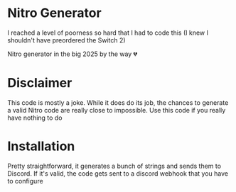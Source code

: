 # Nitro Generator 
I reached a level of poorness so hard that I had to code this (I knew I shouldn't have preordered the Switch 2)

Nitro generator in the big 2025 by the way 💔

# Disclaimer
This code is mostly a joke. While it does do its job, the chances to generate a valid Nitro code are really close to impossible. Use this code if you really have nothing to do

# Installation
Pretty straightforward, it generates a bunch of strings and sends them to Discord. If it's valid, the code gets sent to a discord webhook that you have to configure
